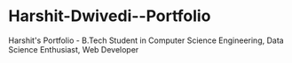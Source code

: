 # Harshit-Dwivedi--Portfolio
Harshit's Portfolio - B.Tech Student in Computer Science Engineering, Data Science Enthusiast, Web Developer
